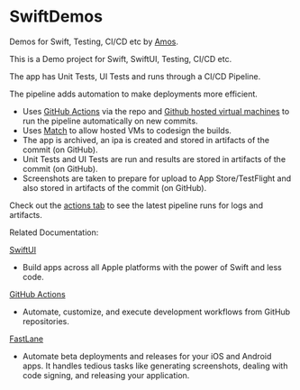 # SwiftDemos
Demos for Swift, Testing, CI/CD etc by [Amos](https://github.com/amostodman).

This is a Demo project for Swift, SwiftUI, Testing, CI/CD etc.

The app has Unit Tests, UI Tests and runs through a CI/CD Pipeline.

The pipeline adds automation to make deployments more efficient.
- Uses [GitHub Actions](https://docs.github.com/en/actions) via the repo and [Github hosted virtual machines](https://docs.github.com/en/actions/using-github-hosted-runners/about-github-hosted-runners) to run the pipeline automatically on new commits.
- Uses [Match](https://docs.fastlane.tools/actions/match/) to allow hosted VMs to codesign the builds.
- The app is archived, an ipa is created and stored in artifacts of the commit (on GitHub).
- Unit Tests and UI Tests are run and results are stored in artifacts of the commit (on GitHub).
- Screenshots are taken to prepare for upload to App Store/TestFlight and also stored in artifacts of the commit (on GitHub).

Check out the [actions tab](https://github.com/DontSnooze/SwiftDemos/actions) to see the latest pipeline runs for logs and artifacts. 

Related Documentation:

[SwiftUI](https://developer.apple.com/xcode/swiftui/)
- Build apps across all Apple platforms with the power of Swift and less code.

[GitHub Actions](https://docs.github.com/en/actions)
- Automate, customize, and execute development workflows from GitHub repositories.

[FastLane](https://docs.fastlane.tools)
- Automate beta deployments and releases for your iOS and Android apps. It handles tedious tasks like generating screenshots, dealing with code signing, and releasing your application.
